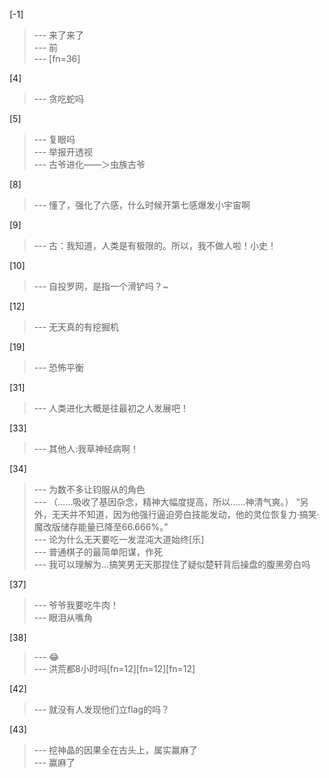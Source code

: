 
[-1] 
>--- 来了来了<br>
>--- 前<br>
>--- [fn=36]<br>

[4] 
>--- 贪吃蛇吗<br>

[5] 
>--- 复眼吗<br>
>--- 举报开透视<br>
>--- 古爷进化——＞虫族古爷<br>

[8] 
>--- 懂了，强化了六感，什么时候开第七感爆发小宇宙啊<br>

[9] 
>--- 古：我知道，人类是有极限的。所以，我不做人啦！小史！<br>

[10] 
>--- 自投罗网，是指一个滑铲吗？~<br>

[12] 
>--- 无天真的有挖掘机<br>

[19] 
>--- 恐怖平衡<br>

[31] 
>--- 人类进化大概是往最初之人发展吧！<br>

[33] 
>--- 其他人:我草神经病啊！<br>

[34] 
>--- 为数不多让钧服从的角色<br>
>--- （……吸收了基因杂念，精神大幅度提高，所以……神清气爽。）
“另外，无天并不知道，因为他强行逼迫旁白技能发动，他的灵位恢复力·搞笑·魔改版储存能量已降至66.666%。”<br>
>--- 论为什么无天要吃一发混沌大道始终[乐]<br>
>--- 普通棋子的最简单阳谋，作死<br>
>--- 我可以理解为…搞笑男无天那捏住了疑似楚轩背后操盘的腹黑旁白吗<br>

[37] 
>--- 爷爷我要吃牛肉！<br>
>--- 眼泪从嘴角<br>

[38] 
>--- 😂<br>
>--- 洪荒都8小时吗[fn=12][fn=12][fn=12]<br>

[42] 
>--- 就没有人发现他们立flag的吗？<br>

[43] 
>--- 挖神晶的因果全在古头上，属实赢麻了<br>
>--- 赢麻了<br>
